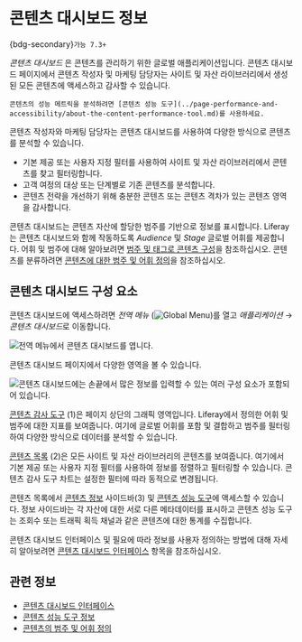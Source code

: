# 콘텐츠 대시보드 정보

{bdg-secondary}`가능 7.3+`

*콘텐츠 대시보드* 은 콘텐츠를 관리하기 위한 글로벌 애플리케이션입니다. 콘텐츠 대시보드 페이지에서 콘텐츠 작성자 및 마케팅 담당자는 사이트 및 자산 라이브러리에서 생성된 모든 콘텐츠에 액세스하고 감사할 수 있습니다.

```{note}
콘텐츠의 성능 메트릭을 분석하려면 [콘텐츠 성능 도구](../page-performance-and-accessibility/about-the-content-performance-tool.md)를 사용하세요.
```

콘텐츠 작성자와 마케팅 담당자는 콘텐츠 대시보드를 사용하여 다양한 방식으로 콘텐츠를 분석할 수 있습니다.

- 기본 제공 또는 사용자 지정 필터를 사용하여 사이트 및 자산 라이브러리에서 콘텐츠를 찾고 필터링합니다.
- 고객 여정의 대상 또는 단계별로 기존 콘텐츠를 분석합니다.
- 콘텐츠 전략을 개선하기 위해 충분한 콘텐츠 또는 콘텐츠 격차가 있는 콘텐츠 영역을 감사합니다.

콘텐츠 대시보드는 콘텐츠 자산에 할당한 범주를 기반으로 정보를 표시합니다. Liferay는 콘텐츠 대시보드와 함께 작동하도록 *Audience* 및 *Stage* 글로벌 어휘를 제공합니다. 어휘 및 범주에 대해 알아보려면 [범주 및 태그로 콘텐츠 구성](../tags-and-categories/organizing-content-with-categories-and-tags.md)을 참조하십시오. 콘텐츠를 분류하려면 [콘텐츠에 대한 범주 및 어휘 정의](../tags-and-categories/defining-categories-and-vocabularies-for-content.md)을 참조하십시오.

## 콘텐츠 대시보드 구성 요소

콘텐츠 대시보드에 액세스하려면 *전역 메뉴* (![Global Menu](../../images/icon-applications-menu.png))를 열고 *애플리케이션* &rarr; *콘텐츠 대시보드*로 이동합니다.

![전역 메뉴에서 콘텐츠 대시보드를 엽니다.](./about-the-content-dashboard/images/02.png)

콘텐츠 대시보드 페이지에서 다양한 영역을 볼 수 있습니다.

![콘텐츠 대시보드에는 손끝에서 많은 정보를 입력할 수 있는 여러 구성 요소가 포함되어 있습니다.](./about-the-content-dashboard/images/01.png)

[콘텐츠 감사 도구](./content-dashboard-interface.md#content-audit-tool) (1)은 페이지 상단의 그래픽 영역입니다. Liferay에서 정의한 어휘 및 범주에 대한 지표를 보여줍니다. 여기에 글로벌 어휘를 포함 및 결합하고 범주를 필터링하여 다양한 방식으로 데이터를 분석할 수 있습니다.

[콘텐츠 목록](./content-dashboard-interface.md#contents-list) (2)은 모든 사이트 및 자산 라이브러리의 콘텐츠를 보여줍니다. 여기에서 기본 제공 또는 사용자 지정 필터를 사용하여 정보를 정렬하고 필터링할 수 있습니다. 콘텐츠 감사 도구 차트는 설정한 필터에 따라 동적으로 변경됩니다.

콘텐츠 목록에서 [콘텐츠 정보](./content-dashboard-interface.md#content-info-sidebar) 사이드바(3) 및 [콘텐츠 성능 도구](../page-performance-and-accessibility/about-the-content-performance-tool.md)에 액세스할 수 있습니다. 정보 사이드바는 각 자산에 대한 서로 다른 메타데이터를 표시하고 콘텐츠 성능 도구는 조회수 또는 트래픽 획득 채널과 같은 콘텐츠에 대한 통계를 수집합니다.

콘텐츠 대시보드 인터페이스 및 필요에 따라 정보를 사용자 정의하는 방법에 대해 자세히 알아보려면 [콘텐츠 대시보드 인터페이스](./content-dashboard-interface.md) 항목을 참조하십시오.

## 관련 정보

- [콘텐츠 대시보드 인터페이스](./content-dashboard-interface.md)
- [콘텐츠 성능 도구 정보](../page-performance-and-accessibility/about-the-content-performance-tool.md)
- [콘텐츠의 범주 및 어휘 정의](../tags-and-categories/defining-categories-and-vocabularies-for-content.md)

